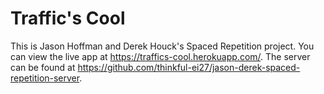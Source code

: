 # Traffic's Cool

This is Jason Hoffman and Derek Houck's Spaced Repetition project. You can view the live app at https://traffics-cool.herokuapp.com/. The server can be found at https://github.com/thinkful-ei27/jason-derek-spaced-repetition-server.
